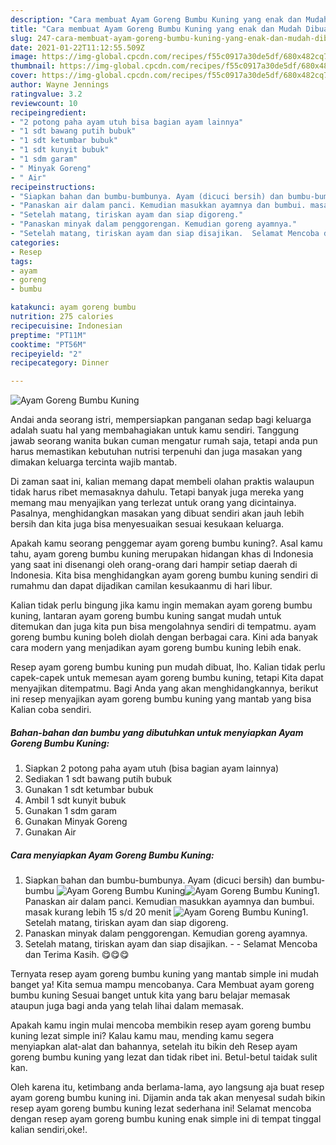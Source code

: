 ```yaml
---
description: "Cara membuat Ayam Goreng Bumbu Kuning yang enak dan Mudah Dibuat"
title: "Cara membuat Ayam Goreng Bumbu Kuning yang enak dan Mudah Dibuat"
slug: 247-cara-membuat-ayam-goreng-bumbu-kuning-yang-enak-dan-mudah-dibuat
date: 2021-01-22T11:12:55.509Z
image: https://img-global.cpcdn.com/recipes/f55c0917a30de5df/680x482cq70/ayam-goreng-bumbu-kuning-foto-resep-utama.jpg
thumbnail: https://img-global.cpcdn.com/recipes/f55c0917a30de5df/680x482cq70/ayam-goreng-bumbu-kuning-foto-resep-utama.jpg
cover: https://img-global.cpcdn.com/recipes/f55c0917a30de5df/680x482cq70/ayam-goreng-bumbu-kuning-foto-resep-utama.jpg
author: Wayne Jennings
ratingvalue: 3.2
reviewcount: 10
recipeingredient:
- "2 potong paha ayam utuh bisa bagian ayam lainnya"
- "1 sdt bawang putih bubuk"
- "1 sdt ketumbar bubuk"
- "1 sdt kunyit bubuk"
- "1 sdm garam"
- " Minyak Goreng"
- " Air"
recipeinstructions:
- "Siapkan bahan dan bumbu-bumbunya. Ayam (dicuci bersih) dan bumbu-bumbu"
- "Panaskan air dalam panci. Kemudian masukkan ayamnya dan bumbui. masak kurang lebih 15 s/d 20 menit"
- "Setelah matang, tiriskan ayam dan siap digoreng."
- "Panaskan minyak dalam penggorengan. Kemudian goreng ayamnya."
- "Setelah matang, tiriskan ayam dan siap disajikan.  Selamat Mencoba dan Terima Kasih. 😋😋😋"
categories:
- Resep
tags:
- ayam
- goreng
- bumbu

katakunci: ayam goreng bumbu 
nutrition: 275 calories
recipecuisine: Indonesian
preptime: "PT11M"
cooktime: "PT56M"
recipeyield: "2"
recipecategory: Dinner

---
```



![Ayam Goreng Bumbu Kuning](https://img-global.cpcdn.com/recipes/f55c0917a30de5df/680x482cq70/ayam-goreng-bumbu-kuning-foto-resep-utama.jpg)

Andai anda seorang istri, mempersiapkan panganan sedap bagi keluarga adalah suatu hal yang membahagiakan untuk kamu sendiri. Tanggung jawab seorang  wanita bukan cuman mengatur rumah saja, tetapi anda pun harus memastikan kebutuhan nutrisi terpenuhi dan juga masakan yang dimakan keluarga tercinta wajib mantab.

Di zaman  saat ini, kalian memang dapat membeli olahan praktis walaupun tidak harus ribet memasaknya dahulu. Tetapi banyak juga mereka yang memang mau menyajikan yang terlezat untuk orang yang dicintainya. Pasalnya, menghidangkan masakan yang dibuat sendiri akan jauh lebih bersih dan kita juga bisa menyesuaikan sesuai kesukaan keluarga. 



Apakah kamu seorang penggemar ayam goreng bumbu kuning?. Asal kamu tahu, ayam goreng bumbu kuning merupakan hidangan khas di Indonesia yang saat ini disenangi oleh orang-orang dari hampir setiap daerah di Indonesia. Kita bisa menghidangkan ayam goreng bumbu kuning sendiri di rumahmu dan dapat dijadikan camilan kesukaanmu di hari libur.

Kalian tidak perlu bingung jika kamu ingin memakan ayam goreng bumbu kuning, lantaran ayam goreng bumbu kuning sangat mudah untuk ditemukan dan juga kita pun bisa mengolahnya sendiri di tempatmu. ayam goreng bumbu kuning boleh diolah dengan berbagai cara. Kini ada banyak cara modern yang menjadikan ayam goreng bumbu kuning lebih enak.

Resep ayam goreng bumbu kuning pun mudah dibuat, lho. Kalian tidak perlu capek-capek untuk memesan ayam goreng bumbu kuning, tetapi Kita dapat menyajikan ditempatmu. Bagi Anda yang akan menghidangkannya, berikut ini resep menyajikan ayam goreng bumbu kuning yang mantab yang bisa Kalian coba sendiri.

<!--inarticleads1-->

##### Bahan-bahan dan bumbu yang dibutuhkan untuk menyiapkan Ayam Goreng Bumbu Kuning:

1. Siapkan 2 potong paha ayam utuh (bisa bagian ayam lainnya)
1. Sediakan 1 sdt bawang putih bubuk
1. Gunakan 1 sdt ketumbar bubuk
1. Ambil 1 sdt kunyit bubuk
1. Gunakan 1 sdm garam
1. Gunakan  Minyak Goreng
1. Gunakan  Air




<!--inarticleads2-->

##### Cara menyiapkan Ayam Goreng Bumbu Kuning:

1. Siapkan bahan dan bumbu-bumbunya. Ayam (dicuci bersih) dan bumbu-bumbu
<img src="https://img-global.cpcdn.com/steps/a8aa425263c2c157/160x128cq70/ayam-goreng-bumbu-kuning-langkah-memasak-1-foto.jpg" alt="Ayam Goreng Bumbu Kuning"><img src="https://img-global.cpcdn.com/steps/9b38707af1e7c434/160x128cq70/ayam-goreng-bumbu-kuning-langkah-memasak-1-foto.jpg" alt="Ayam Goreng Bumbu Kuning">1. Panaskan air dalam panci. Kemudian masukkan ayamnya dan bumbui. masak kurang lebih 15 s/d 20 menit
<img src="https://img-global.cpcdn.com/steps/b2080652463362d5/160x128cq70/ayam-goreng-bumbu-kuning-langkah-memasak-2-foto.jpg" alt="Ayam Goreng Bumbu Kuning">1. Setelah matang, tiriskan ayam dan siap digoreng.
1. Panaskan minyak dalam penggorengan. Kemudian goreng ayamnya.
1. Setelah matang, tiriskan ayam dan siap disajikan. -  - Selamat Mencoba dan Terima Kasih. 😋😋😋




Ternyata resep ayam goreng bumbu kuning yang mantab simple ini mudah banget ya! Kita semua mampu mencobanya. Cara Membuat ayam goreng bumbu kuning Sesuai banget untuk kita yang baru belajar memasak ataupun juga bagi anda yang telah lihai dalam memasak.

Apakah kamu ingin mulai mencoba membikin resep ayam goreng bumbu kuning lezat simple ini? Kalau kamu mau, mending kamu segera menyiapkan alat-alat dan bahannya, setelah itu bikin deh Resep ayam goreng bumbu kuning yang lezat dan tidak ribet ini. Betul-betul taidak sulit kan. 

Oleh karena itu, ketimbang anda berlama-lama, ayo langsung aja buat resep ayam goreng bumbu kuning ini. Dijamin anda tak akan menyesal sudah bikin resep ayam goreng bumbu kuning lezat sederhana ini! Selamat mencoba dengan resep ayam goreng bumbu kuning enak simple ini di tempat tinggal kalian sendiri,oke!.

